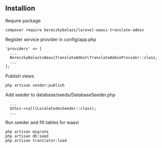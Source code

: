 ## Installion
Require package
```
composer require bereczkybalazs/laravel-waavi-translate-admin
```
Register service provider in config/app.php
```
'providers' => [
  ...
  BereczkyBalazs\WaaviTranslateAdmin\TranslateAdminProvider::class,
  ...
];
```
Publish views
```
php artisan vendor:publish
```
Add seeder to database/seeds/DatabaseSeeder.php
```
  ...
  $this->call(LocaleCodesSeeder::class);
  ...
```
Run seeder and fill tables for waavi
```
php artisan migrate
php artisan db:seed
php artisan translator:load
```
